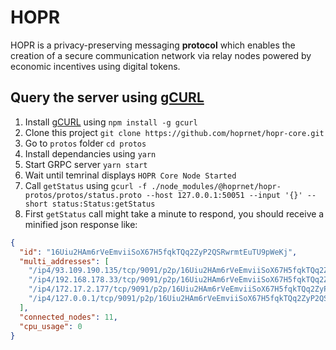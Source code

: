 # HOPR

HOPR is a privacy-preserving messaging **protocol** which enables the creation of a secure communication network via relay nodes powered by economic incentives using digital tokens.

## Query the server using [gCURL](https://github.com/nikunjy/pcurl)

1. Install [gCURL](https://github.com/nikunjy/pcurl) using `npm install -g gcurl`
2. Clone this project `git clone https://github.com/hoprnet/hopr-core.git`
3. Go to `protos` folder `cd protos`
4. Install dependancies using `yarn`
5. Start GRPC server `yarn start`
6. Wait until temrinal displays `HOPR Core Node Started`
7. Call `getStatus` using `gcurl -f ./node_modules/@hoprnet/hopr-protos/protos/status.proto --host 127.0.0.1:50051 --input '{}' --short status:Status:getStatus`
8. First `getStatus` call might take a minute to respond, you should receive a minified json response like:
```json
{
  "id": "16Uiu2HAm6rVeEmviiSoX67H5fqkTQq2ZyP2QSRwrmtEuTU9pWeKj",
  "multi_addresses": [
    "/ip4/93.109.190.135/tcp/9091/p2p/16Uiu2HAm6rVeEmviiSoX67H5fqkTQq2ZyP2QSRwrmtEuTU9pWeKj",
    "/ip4/192.168.178.33/tcp/9091/p2p/16Uiu2HAm6rVeEmviiSoX67H5fqkTQq2ZyP2QSRwrmtEuTU9pWeKj",
    "/ip4/172.17.2.177/tcp/9091/p2p/16Uiu2HAm6rVeEmviiSoX67H5fqkTQq2ZyP2QSRwrmtEuTU9pWeKj",
    "/ip4/127.0.0.1/tcp/9091/p2p/16Uiu2HAm6rVeEmviiSoX67H5fqkTQq2ZyP2QSRwrmtEuTU9pWeKj"
  ],
  "connected_nodes": 11,
  "cpu_usage": 0
}
```